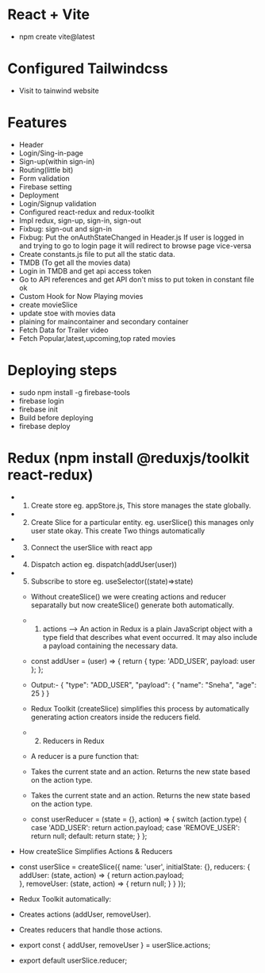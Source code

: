 # React + Vite

- npm create vite@latest

# Configured Tailwindcss

- Visit to tainwind website

# Features

- Header
- Login/Sing-in-page
- Sign-up(within sign-in)
- Routing(little bit)
- Form validation
- Firebase setting
- Deployment
- Login/Signup validation
- Configured react-redux and redux-toolkit
- Impl redux, sign-up, sign-in, sign-out 
- Fixbug: sign-out and sign-in 
- Fixbug: Put the onAuthStateChanged in Header.js  If user is logged in and trying to go to login page it will redirect to browse page vice-versa
- Create constants.js file to put all the static data.
- TMDB (To get all the movies data)
- Login in TMDB and get api access token 
- Go to API references and get API don't miss to put token in constant file ok
- Custom Hook for Now Playing movies
- create movieSlice
- update stoe with movies data
- plaining for maincontainer and secondary container
- Fetch Data for Trailer video
- Fetch Popular,latest,upcoming,top rated movies


# Deploying steps

- sudo npm install -g firebase-tools
- firebase login
- firebase init
- Build before deploying
- firebase deploy

# Redux (npm install @reduxjs/toolkit react-redux)

- 1. Create store eg. appStore.js, This store manages the state globally.
- 2. Create Slice for a particular entity. eg. userSlice() this manages only user state okay. This create Two things automatically
- 3. Connect the userSlice with react app
- 4. Dispatch action  eg. dispatch(addUser(user))
- 5. Subscribe to store eg. useSelector((state)=>state)
  - Without createSlice() we were creating actions and reducer separatally but now createSlice() generate both automatically.
  - 1. actions --> An action in Redux is a plain JavaScript object with a type field that describes what event occurred. It may also include a payload containing the necessary data.
  - const addUser = (user) => {
    return {
    type: 'ADD_USER',
    payload: user
    };
    };
  - Output:- {
    "type": "ADD_USER",
    "payload": { "name": "Sneha", "age": 25 }
    }
  - Redux Toolkit (createSlice) simplifies this process by automatically generating action creators inside the reducers field.

  - 2. Reducers in Redux
  - A reducer is a pure function that:
  - Takes the current state and an action.
    Returns the new state based on the action type.
  - Takes the current state and an action.
    Returns the new state based on the action type.
  - const userReducer = (state = {}, action) => {
    switch (action.type) {
        case 'ADD_USER':
            return action.payload;
        case 'REMOVE_USER':
            return null;
        default:
            return state;
    }
};


- How createSlice Simplifies Actions & Reducers
- const userSlice = createSlice({
    name: 'user',
    initialState: {},
    reducers: {
        addUser: (state, action) => {
            return action.payload;  
        },
        removeUser: (state, action) => {
            return null;
        }
    }
});

- Redux Toolkit automatically:
- Creates actions (addUser, removeUser).
- Creates reducers that handle those actions.

- export const { addUser, removeUser } = userSlice.actions;
- export default userSlice.reducer;



